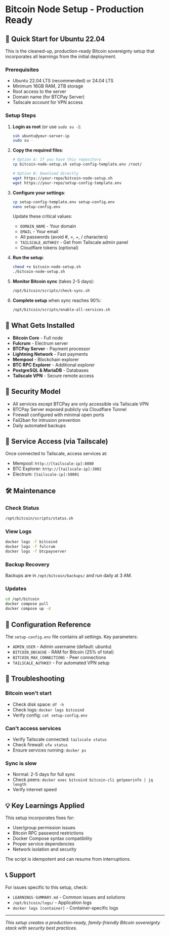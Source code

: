 # Bitcoin Node Setup - Production Ready

## 🚀 Quick Start for Ubuntu 22.04

This is the cleaned-up, production-ready Bitcoin sovereignty setup that incorporates all learnings from the initial deployment.

### Prerequisites

- Ubuntu 22.04 LTS (recommended) or 24.04 LTS
- Minimum 16GB RAM, 2TB storage
- Root access to the server
- Domain name (for BTCPay Server)
- Tailscale account for VPN access

### Setup Steps

1. **Login as root** (or use `sudo su -`):
   ```bash
   ssh ubuntu@your-server-ip
   sudo su -
   ```

2. **Copy the required files**:
   ```bash
   # Option A: If you have this repository
   cp bitcoin-node-setup.sh setup-config-template.env /root/
   
   # Option B: Download directly
   wget https://your-repo/bitcoin-node-setup.sh
   wget https://your-repo/setup-config-template.env
   ```

3. **Configure your settings**:
   ```bash
   cp setup-config-template.env setup-config.env
   nano setup-config.env
   ```
   
   Update these critical values:
   - `DOMAIN_NAME` - Your domain
   - `EMAIL` - Your email
   - All passwords (avoid #, =, +, / characters)
   - `TAILSCALE_AUTHKEY` - Get from Tailscale admin panel
   - Cloudflare tokens (optional)

4. **Run the setup**:
   ```bash
   chmod +x bitcoin-node-setup.sh
   ./bitcoin-node-setup.sh
   ```

5. **Monitor Bitcoin sync** (takes 2-5 days):
   ```bash
   /opt/bitcoin/scripts/check-sync.sh
   ```

6. **Complete setup** when sync reaches 90%:
   ```bash
   /opt/bitcoin/scripts/enable-all-services.sh
   ```

## 📁 What Gets Installed

- **Bitcoin Core** - Full node
- **Fulcrum** - Electrum server
- **BTCPay Server** - Payment processor
- **Lightning Network** - Fast payments
- **Mempool** - Blockchain explorer
- **BTC RPC Explorer** - Additional explorer
- **PostgreSQL & MariaDB** - Databases
- **Tailscale VPN** - Secure remote access

## 🔐 Security Model

- All services except BTCPay are only accessible via Tailscale VPN
- BTCPay Server exposed publicly via Cloudflare Tunnel
- Firewall configured with minimal open ports
- Fail2ban for intrusion prevention
- Daily automated backups

## 📍 Service Access (via Tailscale)

Once connected to Tailscale, access services at:
- Mempool: `http://[tailscale-ip]:8080`
- BTC Explorer: `http://[tailscale-ip]:3002`
- Electrum: `[tailscale-ip]:50001`

## 🛠️ Maintenance

### Check Status
```bash
/opt/bitcoin/scripts/status.sh
```

### View Logs
```bash
docker logs -f bitcoind
docker logs -f fulcrum
docker logs -f btcpayserver
```

### Backup Recovery
Backups are in `/opt/bitcoin/backups/` and run daily at 3 AM.

### Updates
```bash
cd /opt/bitcoin
docker compose pull
docker compose up -d
```

## 📝 Configuration Reference

The `setup-config.env` file contains all settings. Key parameters:

- `ADMIN_USER` - Admin username (default: ubuntu)
- `BITCOIN_DBCACHE` - RAM for Bitcoin (25% of total)
- `BITCOIN_MAX_CONNECTIONS` - Peer connections
- `TAILSCALE_AUTHKEY` - For automated VPN setup

## 🚨 Troubleshooting

### Bitcoin won't start
- Check disk space: `df -h`
- Check logs: `docker logs bitcoind`
- Verify config: `cat setup-config.env`

### Can't access services
- Verify Tailscale connected: `tailscale status`
- Check firewall: `ufw status`
- Ensure services running: `docker ps`

### Sync is slow
- Normal: 2-5 days for full sync
- Check peers: `docker exec bitcoind bitcoin-cli getpeerinfo | jq length`
- Verify internet speed

## 💡 Key Learnings Applied

This setup incorporates fixes for:
- User/group permission issues
- Bitcoin RPC password restrictions  
- Docker Compose syntax compatibility
- Proper service dependencies
- Network isolation and security

The script is idempotent and can resume from interruptions.

## 📞 Support

For issues specific to this setup, check:
- `LEARNINGS-SUMMARY.md` - Common issues and solutions
- `/opt/bitcoin/logs/` - Application logs
- `docker logs [container]` - Container-specific logs

---

*This setup creates a production-ready, family-friendly Bitcoin sovereignty stack with security best practices.*